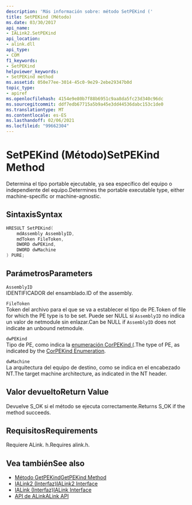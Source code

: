 ```yaml
---
description: 'Más información sobre: método SetPEKind ('
title: SetPEKind (Método)
ms.date: 03/30/2017
api_name:
- IALink2.SetPEKind
api_location:
- alink.dll
api_type:
- COM
f1_keywords:
- SetPEKind
helpviewer_keywords:
- SetPEKind method
ms.assetid: 050e77ee-3014-45c0-9e29-2ebe29347b0d
topic_type:
- apiref
ms.openlocfilehash: 4154e9e80b7f88b6951c9aa8da5fc23d340c96dc
ms.sourcegitcommit: ddf7edb67715a5b9a45e3dd44536dabc153c1de0
ms.translationtype: MT
ms.contentlocale: es-ES
ms.lasthandoff: 02/06/2021
ms.locfileid: "99662304"
---
```

# <a name="setpekind-method"></a><span data-ttu-id="123d4-103">SetPEKind (Método)</span><span class="sxs-lookup"><span data-stu-id="123d4-103">SetPEKind Method</span></span>

<span data-ttu-id="123d4-104">Determina el tipo portable ejecutable, ya sea específico del equipo o independiente del equipo.</span><span class="sxs-lookup"><span data-stu-id="123d4-104">Determines the portable executable type, either machine-specific or machine-agnostic.</span></span>  
  
## <a name="syntax"></a><span data-ttu-id="123d4-105">Sintaxis</span><span class="sxs-lookup"><span data-stu-id="123d4-105">Syntax</span></span>  
  
```cpp  
HRESULT SetPEKind(  
    mdAssembly AssemblyID,  
    mdToken FileToken,  
    DWORD dwPEKind,  
    DWORD dwMachine  
) PURE;
```  
  
## <a name="parameters"></a><span data-ttu-id="123d4-106">Parámetros</span><span class="sxs-lookup"><span data-stu-id="123d4-106">Parameters</span></span>  

 `AssemblyID`  
 <span data-ttu-id="123d4-107">IDENTIFICADOR del ensamblado.</span><span class="sxs-lookup"><span data-stu-id="123d4-107">ID of the assembly.</span></span>  
  
 `FileToken`  
 <span data-ttu-id="123d4-108">Token del archivo para el que se va a establecer el tipo de PE.</span><span class="sxs-lookup"><span data-stu-id="123d4-108">Token of file for which the PE type is to be set.</span></span> <span data-ttu-id="123d4-109">Puede ser NULL si `AssemblyID` no indica un valor de netmodule sin enlazar.</span><span class="sxs-lookup"><span data-stu-id="123d4-109">Can be NULL if `AssemblyID` does not indicate an unbound netmodule.</span></span>  
  
 `dwPEKind`  
 <span data-ttu-id="123d4-110">Tipo de PE, como indica la [enumeración CorPEKind (](../metadata/corpekind-enumeration.md).</span><span class="sxs-lookup"><span data-stu-id="123d4-110">The type of PE, as indicated by the [CorPEKind Enumeration](../metadata/corpekind-enumeration.md).</span></span>  
  
 `dwMachine`  
 <span data-ttu-id="123d4-111">La arquitectura del equipo de destino, como se indica en el encabezado NT.</span><span class="sxs-lookup"><span data-stu-id="123d4-111">The target machine architecture, as indicated in the NT header.</span></span>  
  
## <a name="return-value"></a><span data-ttu-id="123d4-112">Valor devuelto</span><span class="sxs-lookup"><span data-stu-id="123d4-112">Return Value</span></span>  

 <span data-ttu-id="123d4-113">Devuelve S_OK si el método se ejecuta correctamente.</span><span class="sxs-lookup"><span data-stu-id="123d4-113">Returns S_OK if the method succeeds.</span></span>  
  
## <a name="requirements"></a><span data-ttu-id="123d4-114">Requisitos</span><span class="sxs-lookup"><span data-stu-id="123d4-114">Requirements</span></span>  

 <span data-ttu-id="123d4-115">Requiere ALink. h.</span><span class="sxs-lookup"><span data-stu-id="123d4-115">Requires alink.h.</span></span>  
  
## <a name="see-also"></a><span data-ttu-id="123d4-116">Vea también</span><span class="sxs-lookup"><span data-stu-id="123d4-116">See also</span></span>

- [<span data-ttu-id="123d4-117">Método GetPEKind</span><span class="sxs-lookup"><span data-stu-id="123d4-117">GetPEKind Method</span></span>](../metadata/imetadataimport2-getpekind-method.md)
- [<span data-ttu-id="123d4-118">IALink2 (Interfaz)</span><span class="sxs-lookup"><span data-stu-id="123d4-118">IALink2 Interface</span></span>](ialink2-interface.md)
- [<span data-ttu-id="123d4-119">IALink (Interfaz)</span><span class="sxs-lookup"><span data-stu-id="123d4-119">IALink Interface</span></span>](ialink-interface.md)
- [<span data-ttu-id="123d4-120">API de ALink</span><span class="sxs-lookup"><span data-stu-id="123d4-120">ALink API</span></span>](index.md)
